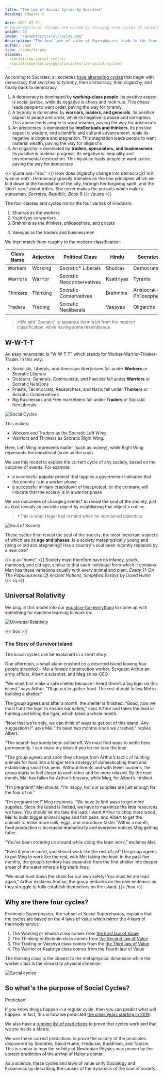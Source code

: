 ```yaml
---
title: "The Law of Social Cycles by Socrates"
heading: Chapter 5

date: 2021-07-21
# Socio-Political changes are caused by changing wave-cycles of society
weight: 22
image: "/graphics/social/cycles.png"
description: "The four laws of value of Superphysics leads to the four classes of Workers, Warriors, Thinkers, and Traders"
author: Juan
icon: /icons/ss.png
aliases:
  /social/law-social-cycles/
  /social/supersociology/principles/law-social-cycles/
---
```



According to Socrates, all societies [have alternating cycles](/research/socrates/simple-republic/book-8/chapter-1) that begin with democracy that switches to tyranny, then aristocracy, then oligarchy, and finally back to democracy.

1. A democracy is dominated by **working-class people**. Its positive aspect is social justice, while its negative is chaos and mob rule. This chaos leads people to want order, paving the way for tyranny
2. A tyranny is dominated by **warriors, leaders, and generals**. Its positive aspect is peace and order, while its negative is abuse and corruption. This abuse leads people to want wisdom, paving the way for aristocrats
3. An aristocracy is dominated by **intellectuals and thinkers**. Its positive aspect is wisdom, and scientific and cultural advancement, while its negative is dogma and stagnation. This stagnation leads people to want material wealth, paving the way for oligarchs
4. An oligarchy is dominated by **traders, speculators, and businessmen**. Its positive is material progress, its negative is inequality and environmental destruction. This injustice leads people to want justice, paving the way for democracy


{{< quote ava="soc" >}}
How does oligarchy change into democracy? Is it wise or not?.. Democracy grandly tramples on the fine principles which we laid down at the foundation of the city, through her forgiving spirit, and the 'don't care' about trifles. She never makes the pursuits which make a statesman.
<cite>Socrates, Republic, Book 8</cite>
{{< /quote >}}


The four classes and cycles mirror the four varnas of Hinduism:

1. Shudras as the workers
2. Ksattriyas as warriors
3. Brahmins as the thinkers, philosophers, and priests
<!-- aristocrat-intellectuals -->
4. Vaesyas as the traders and businessmen <!-- and merchants -->


We then match them roughly to the modern classification:

Class Name | Adjective | Political Class | Hindu | Socrates
--- | --- | --- | --- | ---
Workers | Working | Socratic* Liberals | Shudras | Democrats
Warriors | Warrior | Socratic Neoconservatives | Ksattriyas | Tyrants
Thinkers | Thinking | Socratic Conservatives | Brahmins | Aristocrat-Philosophers
Traders | Trading | Socratic Neoliberals | Vaesyas | Oligarchs


> *We add 'Socratic' to separate them a bit from the modern classification, while having some resemblance 



## W-W-T-T

An easy mnemomic is "W-W-T-T" which stands for Worker-Warrior-Thinker-Trader. In this way:

- Socialists, Liberals, and American libertarians fall under **Workers** or Socratic Liberals
- Dictators, Generals, Communists, and Fascists fall under **Warriors** or Socratic NeoCons
- Priests, Technocrats, Researchers, and Nazis fall under **Thinkers** or Socratic Conservatives
- Big Businesses and Free marketeers fall under **Traders** or Socratic NeoLiberals

![Social Cycles](/graphics/social/cycles.png)


This makes:
- Workers and Traders <!-- Socratic Liberals and Neoliberals --> as the Socratic Left Wing
- Warriors and Thinkers <!-- Socratic Conservatives and NeoConservatives --> as Socratic Right Wing. 

Here, Left Wing represents matter (such as money), while Right Wing represents the immaterial (such as the soul).

We use this model to expose the current cycle of any society, based on the outcome of events. For example:
- a successful popular protest that topples a government indicates that the country is in a <!-- democractic --> worker phase
- a successful military crackdown of that protest, on the contrary, will indicate that the society is in a warrior phase

We use outcomes of changing events* to reveal the soul of the society, just as dust reveals an invisible object by establishing that object's outline.

> *This is what Hegel had in mind when he mentioned dialectics. 


![Soul of Society](https://sorasystem.sirv.com/graphics/soulsociety.png)


These cycles then reveal the soul of the society, the most important aspects of which are its **age and phases**. Is a society metaphysically young and rising or old and stagnating? Has a country's soul been recently replaced by a new one? 

{{< q a="hume" >}}
Society must therefore have its infancy, youth, manhood, and old age, similar to that each individual form which it contains. Man has these variations equally with every animal and plant.
<cite>Essay 11: On The Populousness Of Ancient Nations, Simplified Essays by David Hume</cite>
{{< /q >}}


## Universal Relativity 

We plug in this model into our [equation-for-everything](/social/economics/principles/eagle) to come up with something for machine learning to work on:

![Universal Relativity](/graphics/social/cycle.png)


<!-- 
In The Republic, Socrates describes the four cycles of society  


Political changes, from conservative & authoritarian, to liberal & democratic, and vice-versa, are manifestations of the changing stages in the lifespan of a society-organism, which itself is a metaphysical wave, just a soul is a wave manifesting physically as a 'lifetime' of a human, plant, or animal -- all made up of particles.  The predictions on social changes falls under our proposed field of Supersociology which finds the patterns of these waves, in the same way that prophets and oracles have done, but using data science instead of intuition. This is what ISAIAH will do. 
 -->


{{< box >}}
### The Story of Survivor Island

The social cycles can be explained in a short story:

One afternoon, a small plane crashed on a deserted island leaving four people stranded – Mei a female construction worker, Sergeant Arthur an army officer, Albert a scientist, and Meg an ex-CEO.

"We must first make a safe shelter because I heard there’s a big tiger on this island,” says Arthur. “I’ll go out to gather food. The rest should follow Mei in building a shelter.”

The group agrees and after a month, the shelter is finished. “Good, now we must hunt the tiger to ensure our safety,” says Arthur and takes the lead in hunting and killing the tiger, which takes a whole month.

“Now that we’re safe, we can think of ways to get out of this island. Any suggestions?” asks Mei.“It’s been two months since we crashed,” replies Albert. 

“The search has surely been called off. We must find ways to settle here permanently. I can share my ideas if you let me take the lead.

”The group agrees and soon they change from Arthur’s tactic of hunting animals for food into a longer term strategy of domesticating them and establishing small fish pens. Without threats and with fewer burdens, the group starts to feel closer to each other and be more relaxed. By the next month, Mei has fallen for Arthur’s bravery, while Meg, for Albert’s intellect.

“I’m pregnant!” Mei shouts. “I’m happy, but our supplies are just enough for the four of us.”

“I’m pregnant too!” Meg responds. “We have to find ways to get more supplies. Since the island is limited, we have to maximize the little resources we have. You should let me take the lead. I want Arthur to chop more wood, Mei to build bigger animal cages and fish pens, and Albert to get the animals to make more milk, eggs, and reproduce faster.”Within a month, food production is increased dramatically and everyone notices Meg getting fatter.

“You’ve been ordering us around while doing the least work,” exclaims Mei. 

“Even if you’re smart, you should work like the rest of us!”The group agrees to put Meg to work like the rest, with Mei taking the lead. In the past five months, the group’s territory has expanded from the first shelter into deeper areas of the water where a big shark lives.

“We must hunt down the shark for our own safety! You must let me lead again,” Arthur exclaims.And so, the group embarks on the new endeavor as they struggle to fully establish themselves on the island.
{{< /box >}}


## Why are there four cycles?

Economic Superphysics, the subset of Social Superphysics, explains that the cycles are based on the 4 laws of value which mirror the 4 laws of thermodynamics:

1. The Working or Shudra class comes from [the First law of Value](/social/economics/principles/first-law)
2. The Thinking or Brahmin class comes from [the Second law of Value](/social/economics/principles/second-law)
3. The Trading or Vaeshya class comes from the [the Third law of Value](/social/economics/principles/third-law)
4. The Warrior or Ksattriya class comes from [the Fourth law of Value](/social/economics/principles/fourth-law)

The thinking class is the closest to the metaphysical dimension while the worker class is the closest to physical dimenion. 

![Social cycles](/graphics/social/4.png)


## So what's the purpose of Social Cycles?

Prediction!

If you know things happen in a regular cycle, then you can predict what will happen. In fact, this is how we predicted [the crisis years starting in 2019](/social/precrisis-years).

We also have a [running list of predictions](/social/cycles/predictions/) to prove that cycles work and that we are inside a Matrix.

We use these correct predictions to prove the solidity of the principles discovered by <!-- Francis Bacon, --> Socrates, David Hume, Hinduism, Buddhism, and Taoism. This is similar to how the solidity of Newtonian Physics was proven by the correct prediction of the arrival of Haley's comet.

As a science, these cycles and laws of value unify Sociology and Economics by describing the causes of the dynamics of the soul of society.
